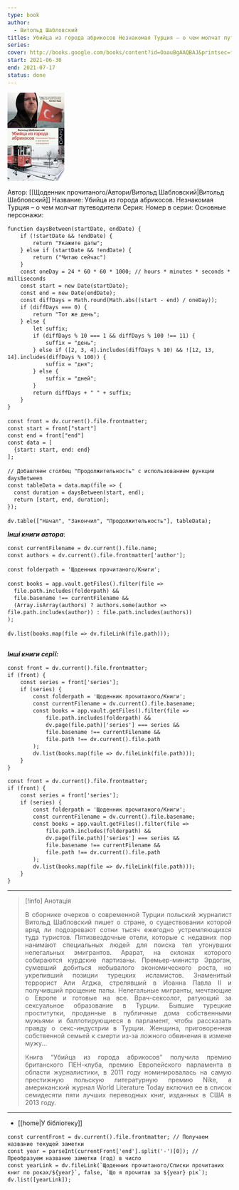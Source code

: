 ```yaml
---
type: book
author:
  - Витольд Шабловский
titles: Убийца из города абрикосов Незнакомая Турция – о чем молчат путеводители
series: 
cover: http://books.google.com/books/content?id=OaauBgAAQBAJ&printsec=frontcover&img=1&zoom=1&edge=curl&source=gbs_api
start: 2021-06-30
end: 2021-07-17
status: done
---
```

![cover|150](media/cover!150-51.jpg)

Автор: [[Щоденник прочитаного/Автори/Витольд Шабловский|Витольд Шабловский]]
Название: Убийца из города абрикосов. Незнакомая Турция – о чем молчат путеводители
Серия:
Номер в серии:
Основные персонажи:

```dataviewjs
function daysBetween(startDate, endDate) {
	if (!startDate && !endDate) { 
		return "Укажите даты"; 
	} else if (startDate && !endDate) {
		return ("Читаю сейчас")
	}
	const oneDay = 24 * 60 * 60 * 1000; // hours * minutes * seconds * milliseconds
	const start = new Date(startDate);
	const end = new Date(endDate);
	const diffDays = Math.round(Math.abs((start - end) / oneDay));
	if (diffDays === 0) {
		return "Тот же день";   
	} else {
		let suffix;     
	    if (diffDays % 10 === 1 && diffDays % 100 !== 11) {
		    suffix = "день";     
	    } else if ([2, 3, 4].includes(diffDays % 10) && ![12, 13, 14].includes(diffDays % 100)) {
			suffix = "дня";     
		} else {       
			suffix = "дней";     
		}          
		return diffDays + " " + suffix;   
	} 
}  

const front = dv.current().file.frontmatter;
const start = front["start"]
const end = front["end"]
const data = [
  {start: start, end: end}
];

// Добавляем столбец "Продолжительность" с использованием функции daysBetween
const tableData = data.map(file => {
  const duration = daysBetween(start, end);
  return [start, end, duration];
});

dv.table(["Начал", "Закончил", "Продолжительность"], tableData);
```
***Інші книги автора***:
```dataviewjs
const currentFilename = dv.current().file.name;
const authors = dv.current().file.frontmatter['author'];

const folderpath = 'Щоденник прочитаного/Книги';

const books = app.vault.getFiles().filter(file =>
  file.path.includes(folderpath) &&
  file.basename !== currentFilename &&
  (Array.isArray(authors) ? authors.some(author => file.path.includes(author)) : file.path.includes(authors))
);

dv.list(books.map(file => dv.fileLink(file.path)));


```
***Інші книги серії:***
```dataviewjs
const front = dv.current().file.frontmatter;
if (front) {
	const series = front['series'];
	if (series) {
		const folderpath = 'Щоденник прочитаного/Книги';
		const currentFilename = dv.current().file.basename;
		const books = app.vault.getFiles().filter(file =>  
			file.path.includes(folderpath) && 
			dv.page(file.path)['series'] === series && 
			file.basename !== currentFilename &&
			file.path !== dv.current().file.path 
		);
		dv.list(books.map(file => dv.fileLink(file.path)));
	}
}

```

```dataviewjs
const front = dv.current().file.frontmatter;
if (front) {
	const series = front['series'];
	if (series) {
		const folderpath = 'Щоденник прочитаного/Книги';
		const currentFilename = dv.current().file.basename;
		const books = app.vault.getFiles().filter(file =>  
			file.path.includes(folderpath) && 
			dv.page(file.path)['series'] === series && 
			file.basename !== currentFilename &&
			file.path !== dv.current().file.path 
		);
		dv.list(books.map(file => dv.fileLink(file.path)));
	}
}

```

---
>[!info] Анотація
><p align="justify">В сборнике очерков о современной Турции польский журналист Витольд Шабловский пишет о стране, о существовании которой вряд ли подозревают сотни тысяч ежегодно устремляющихся туда туристов. Пятизвездочные отели, которые с недавних пор нанимают специальных людей для поиска тел утонувших нелегальных эмигрантов. Арарат, на склонах которого собираются курдские партизаны. Премьер-министр Эрдоган, сумевший добиться небывалого экономического роста, но укрепивший позиции турецких исламистов. Знаменитый террорист Али Агджа, стрелявший в Иоанна Павла II и получивший прощение папы. Нелегальные мигранты, мечтающие о Европе и готовые на все. Врач-сексолог, ратующий за сексуальное образование в Турции. Бывшие турецкие проститутки, проданные в публичные дома собственными мужьями и баллотирующиеся в парламент, чтобы рассказать правду о секс-индустрии в Турции. Женщина, приговоренная собственной семьей к смерти из-за ложного обвинения в измене мужу...</p>
>
><p align="justify">Книга “Убийца из города абрикосов” получила премию британского ПЕН-клуба, премию Европейского парламента в области журналистики, в 2011 году номинировалась на самую престижную польскую литературную премию Nike, а американский журнал World Literature Today включил ее в список семидесяти пяти лучших переводных книг, изданных в США в 2013 году.</p>
___

- [[home|У бібліотеку]]
```dataviewjs
const currentFront = dv.current().file.frontmatter; // Получаем название текущей заметки
const year = parseInt(currentFront['end'].split('-')[0]); // Преобразуем название заметки (год) в число
const yearLink = dv.fileLink(`Щоденник прочитаного/Списки прочитаних книг по роках/${year}`, false, `Що я прочитав за ${year} рік`);
dv.list([yearLink]);
```